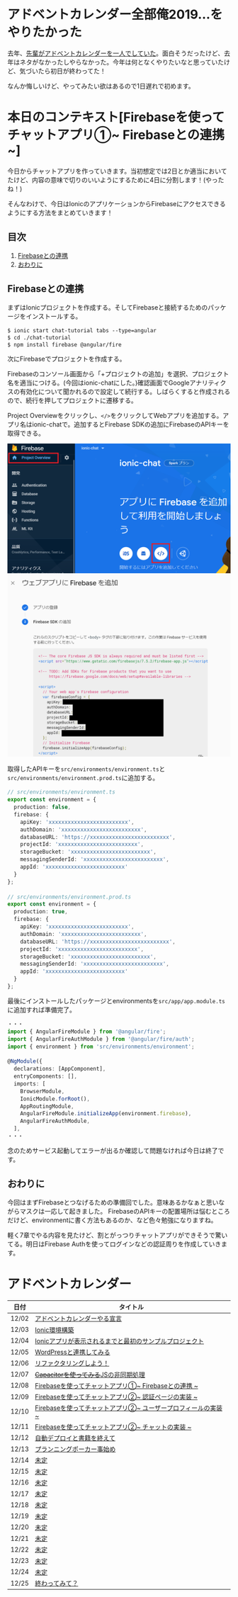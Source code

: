# アドベントカレンダー全部俺2019…をやりたかった

去年、[先輩がアドベントカレンダーを一人でしていた](https://medium.com/escle/%E3%82%A2%E3%83%89%E3%83%99%E3%83%B3%E3%83%88%E3%82%AB%E3%83%AC%E3%83%B3%E3%83%80%E3%83%BC%E5%85%A8%E9%83%A8%E4%BF%BA2018%E3%81%93%E3%81%A8%E3%81%AF%E3%81%98%E3%82%81-2b85619096ff)。面白そうだったけど、去年はネタがなかったしやらなかった。今年は何となくやりたいなと思っていたけど、気づいたら初日が終わってた！

なんか悔しいけど、やってみたい欲はあるので1日遅れで初めます。

# 本日のコンテキスト[Firebaseを使ってチャットアプリ①~ Firebaseとの連携 ~]

今日からチャットアプリを作っていきます。当初想定では2日とか適当においてたけど、内容の意味で切りのいいようにするために4日に分割します！(やったね！)

そんなわけで、今日はIonicのアプリケーションからFirebaseにアクセスできるようにする方法をまとめていきます！

## 目次

1. [Firebaseとの連携](#Firebaseとの連携)
1. [おわりに](#おわりに)

## Firebaseとの連携

まずはIonicプロジェクトを作成する。そしてFirebaseと接続するためのパッケージをインストールする。

```
$ ionic start chat-tutorial tabs --type=angular
$ cd ./chat-tutorial
$ npm install firebase @angular/fire
```

次にFirebaseでプロジェクトを作成する。

Firebaseのコンソール画面から「+プロジェクトの追加」を選択、プロジェクト名を適当につける。(今回はionic-chatにした。)確認画面でGoogleアナリティクスの有効化について聞かれるので設定して続行する。しばらくすると作成されるので、続行を押してプロジェクトに遷移する。

Project Overviewをクリックし、`</>`をクリックしてWebアプリを追加する。アプリ名はionic-chatで。追加するとFirebase SDKの追加にFirebaseのAPIキーを取得できる。

![Firebaseプロジェクトコンソール](https://github.com/yosshi-4989/advent_calender_2019/blob/master/advent_calendar/12-08/images/firebase-projet.png)
![Firebase SDK](https://github.com/yosshi-4989/advent_calender_2019/blob/master/advent_calendar/12-08/images/firebase-sdk.png)

取得したAPIキーを`src/environments/environment.ts`と`src/environments/environment.prod.ts`に追加する。

```typescript
// src/environments/environment.ts
export const environment = {
  production: false,
  firebase: {
    apiKey: 'xxxxxxxxxxxxxxxxxxxxxxxxx',
    authDomain: 'xxxxxxxxxxxxxxxxxxxxxxxxx',
    databaseURL: 'https://xxxxxxxxxxxxxxxxxxxxxxxxx',
    projectId: 'xxxxxxxxxxxxxxxxxxxxxxxxx',
    storageBucket: 'xxxxxxxxxxxxxxxxxxxxxxxxx',
    messagingSenderId: 'xxxxxxxxxxxxxxxxxxxxxxxxx',
    appId: 'xxxxxxxxxxxxxxxxxxxxxxxxx'
  }
};

// src/environments/environment.prod.ts
export const environment = {
  production: true,
  firebase: {
    apiKey: 'xxxxxxxxxxxxxxxxxxxxxxxxx',
    authDomain: 'xxxxxxxxxxxxxxxxxxxxxxxxx',
    databaseURL: 'https://xxxxxxxxxxxxxxxxxxxxxxxxx',
    projectId: 'xxxxxxxxxxxxxxxxxxxxxxxxx',
    storageBucket: 'xxxxxxxxxxxxxxxxxxxxxxxxx',
    messagingSenderId: 'xxxxxxxxxxxxxxxxxxxxxxxxx',
    appId: 'xxxxxxxxxxxxxxxxxxxxxxxxx'
  }
};
```

最後にインストールしたパッケージとenvironmentsを`src/app/app.module.ts`に追加すれば準備完了。

```typescript
・・・
import { AngularFireModule } from '@angular/fire';
import { AngularFireAuthModule } from '@angular/fire/auth';
import { environment } from 'src/environments/environment';

@NgModule({
  declarations: [AppComponent],
  entryComponents: [],
  imports: [
    BrowserModule,
    IonicModule.forRoot(),
    AppRoutingModule,
    AngularFireModule.initializeApp(environment.firebase),
    AngularFireAuthModule,
  ],
・・・
```

念のためサービス起動してエラーが出るか確認して問題なければ今日は終了です。

## おわりに

今回はまずFirebaseとつなげるための準備回でした。意味あるかなぁと思いながらマスクは一応して起きました。
FirebaseのAPIキーの配置場所は悩むところだけど、environmentに書く方法もあるのか、など色々勉強になりますね。

軽く7章でやる内容を見たけど、割とがっつりチャットアプリができそうで驚いてる。明日はFirebase Authを使ってログインなどの認証周りを作成していきます。


# アドベントカレンダー

|日付|タイトル|
|-----|------|
|12/02|[アドベントカレンダーやる宣言](https://github.com/yosshi-4989/advent_calender_2019/tree/2019-12-02)|
|12/03|[Ionic環境構築](https://github.com/yosshi-4989/advent_calender_2019/tree/2019-12-03)|
|12/04|[Ionicアプリが表示されるまでと最初のサンプルプロジェクト](https://github.com/yosshi-4989/advent_calender_2019/tree/2019-12-04)|
|12/05|[WordPressと連携してみる](https://github.com/yosshi-4989/advent_calender_2019/tree/2019-12-05)|
|12/06|[リファクタリングしよう！](https://github.com/yosshi-4989/advent_calender_2019/tree/2019-12-06)|
|12/07|[~~Capacitorを使ってみる~~JSの非同期処理](https://github.com/yosshi-4989/advent_calender_2019/tree/2019-12-07)|
|12/08|[Firebaseを使ってチャットアプリ①~ Firebaseとの連携 ~](https://github.com/yosshi-4989/advent_calender_2019/tree/2019-12-08)|
|12/09|[Firebaseを使ってチャットアプリ②~ 認証ページの実装 ~](https://github.com/yosshi-4989/advent_calender_2019/tree/2019-12-09)|
|12/10|[Firebaseを使ってチャットアプリ②~ ユーザープロフィールの実装 ~](https://github.com/yosshi-4989/advent_calender_2019/tree/2019-12-10)|
|12/11|[Firebaseを使ってチャットアプリ②~ チャットの実装 ~](https://github.com/yosshi-4989/advent_calender_2019/tree/2019-12-11)|
|12/12|[自動デプロイと書籍を終えて](https://github.com/yosshi-4989/advent_calender_2019/tree/2019-12-12)|
|12/13|[プランニングポーカー事始め](https://github.com/yosshi-4989/advent_calender_2019/tree/2019-12-13)|
|12/14|[未定](https://github.com/yosshi-4989/advent_calender_2019/tree/2019-12-14)|
|12/15|[未定](https://github.com/yosshi-4989/advent_calender_2019/tree/2019-12-15)|
|12/16|[未定](https://github.com/yosshi-4989/advent_calender_2019/tree/2019-12-16)|
|12/17|[未定](https://github.com/yosshi-4989/advent_calender_2019/tree/2019-12-17)|
|12/18|[未定](https://github.com/yosshi-4989/advent_calender_2019/tree/2019-12-18)|
|12/19|[未定](https://github.com/yosshi-4989/advent_calender_2019/tree/2019-12-19)|
|12/20|[未定](https://github.com/yosshi-4989/advent_calender_2019/tree/2019-12-20)|
|12/21|[未定](https://github.com/yosshi-4989/advent_calender_2019/tree/2019-12-21)|
|12/22|[未定](https://github.com/yosshi-4989/advent_calender_2019/tree/2019-12-22)|
|12/23|[未定](https://github.com/yosshi-4989/advent_calender_2019/tree/2019-12-23)|
|12/24|[未定](https://github.com/yosshi-4989/advent_calender_2019/tree/2019-12-24)|
|12/25|[終わってみて？](https://github.com/yosshi-4989/advent_calender_2019/tree/2019-12-25)|


